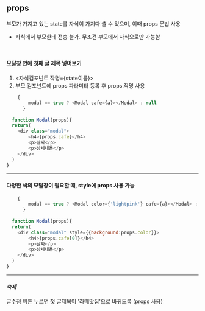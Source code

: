 ## props

부모가 가지고 있는 state를 자식이 가져다 쓸 수 있으며, 이때 props 문법 사용
* 자식에서 부모한테 전송 불가. 무조건 부모에서 자식으로만 가능함

<br>

<h4>모달창 안에 첫째 글 제목 넣어보기</h4>

1. <자식컴포넌트 작명={state이름}>
2. 부모 컴포넌트에 props 파라미터 등록 후 props.작명 사용

```javaScript
    {
        modal == true ? <Modal cafe={a}></Modal> : null
      }
      
  function Modal(props){
  return(
    <div class="modal">
        <h4>{props.cafe}</h4>
        <p>날짜</p>
        <p>상세내용</p>
    </div>
  )
}
```

----------------------

<h4>다양한 색의 모달창이 필요할 때, style에 props 사용 가능</h4>

```javaScript
    {
        modal == true ? <Modal color={'lightpink'} cafe={a}></Modal> : null
      }
      
  function Modal(props){
  return(
    <div class="modal" style={{background:props.color}}>
        <h4>{props.cafe[0]}</h4>
        <p>날짜</p>
        <p>상세내용</p>
    </div>
  )
}
```

---------------------

*<h4>숙제</h4>*
글수정 버튼 누르면 첫 글제목이 '라떼맛집'으로 바뀌도록 (props 사용)
